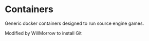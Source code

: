 # Containers
Generic docker containers designed to run source engine games.

Modified by WillMorrow to install Git

